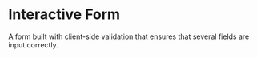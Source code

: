 # Interactive Form

A form built with client-side validation that ensures that several fields are input correctly.

